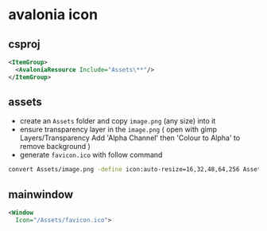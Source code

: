 # avalonia icon

## csproj

```xml
<ItemGroup>
  <AvaloniaResource Include="Assets\**"/>
</ItemGroup>
```

## assets

- create an `Assets` folder and copy `image.png` (any size) into it
- ensure transparency layer in the `image.png` ( open with gimp Layers/Transparency Add 'Alpha Channel' then 'Colour to Alpha' to remove background )
- generate `favicon.ico` with follow command

```sh
convert Assets/image.png -define icon:auto-resize=16,32,48,64,256 Assets/favicon.ico
```

## mainwindow

```xml
<Window
  Icon="/Assets/favicon.ico">
```
